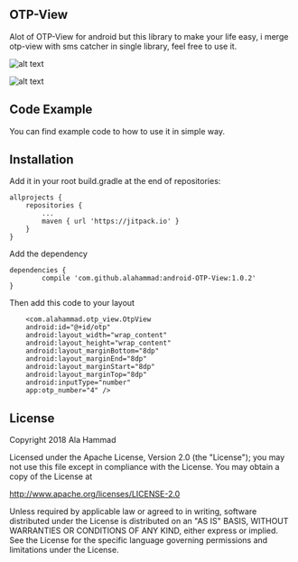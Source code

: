 ## OTP-View
Alot of OTP-View for android but this library to make your life easy, i merge otp-view with sms catcher in single library, feel free to use it.

![alt text](https://raw.githubusercontent.com/alahammad/android-OTP-View/master/screenshots/otp.png)

![alt text](https://raw.githubusercontent.com/alahammad/android-OTP-View/master/screenshots/smscatcher.png)

## Code Example
You can find example code to how to use it in simple way.

## Installation
Add it in your root build.gradle at the end of repositories:

	allprojects {
		repositories {
			...
			maven { url 'https://jitpack.io' }
		}
	}

Add the dependency

	dependencies {
	        compile 'com.github.alahammad:android-OTP-View:1.0.2'
	}

Then add this code to your layout

        <com.alahammad.otp_view.OtpView
        android:id="@+id/otp"
        android:layout_width="wrap_content"
        android:layout_height="wrap_content"
        android:layout_marginBottom="8dp"
        android:layout_marginEnd="8dp"
        android:layout_marginStart="8dp"
        android:layout_marginTop="8dp"
        android:inputType="number"
        app:otp_number="4" />

## License
Copyright 2018 Ala Hammad

Licensed under the Apache License, Version 2.0 (the "License");
you may not use this file except in compliance with the License.
You may obtain a copy of the License at

   http://www.apache.org/licenses/LICENSE-2.0

Unless required by applicable law or agreed to in writing, software
distributed under the License is distributed on an "AS IS" BASIS,
WITHOUT WARRANTIES OR CONDITIONS OF ANY KIND, either express or implied.
See the License for the specific language governing permissions and
limitations under the License.
